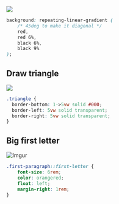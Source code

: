 ![](https://i.imgur.com/dfbZ1QP.png)

```css
background: repeating-linear-gradient (
	/* 45deg to make it diagonal */
	red,
	red 6%,
	black 6%,
	black 9%
);
```

## Draw triangle

![](https://i.imgur.com/pSqgqHc.png)

```css
.triangle {
  border-bottom: 1->5vw solid #000;
  border-left: 5vw solid transparent;
  border-right: 5vw solid transparent;
}
```

## Big first letter

![Imgur](https://i.imgur.com/bZzv0Yi.png)

```css
.first-paragraph::first-letter {
	font-size: 6rem;
	color: orangered;
	float: left;
	margin-right: 1rem;
}
```
